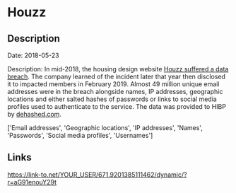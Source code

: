 # Houzz

## Description

Date: 2018-05-23

Description:
In mid-2018, the housing design website <a href="https://help.houzz.com/s/article/security-update?language=en_US" target="_blank" rel="noopener">Houzz suffered a data breach</a>. The company learned of the incident later that year then disclosed it to impacted members in February 2019. Almost 49 million unique email addresses were in the breach alongside names, IP addresses, geographic locations and either salted hashes of passwords or links to social media profiles used to authenticate to the service. The data was provided to HIBP by <a href="https://dehashed.com/" target="_blank" rel="noopener">dehashed.com</a>.


['Email addresses', 'Geographic locations', 'IP addresses', 'Names', 'Passwords', 'Social media profiles', 'Usernames']

## Links

https://link-to.net/YOUR_USER/671.9201385111462/dynamic/?r=aG91enouY29t